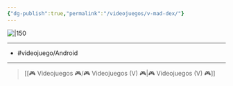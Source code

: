 ```yaml
---
{"dg-publish":true,"permalink":"/videojuegos/v-mad-dex/"}
---
```



![|150]( https://scontent-mad1-1.xx.fbcdn.net/v/t39.30808-6/307001717_1030346167682460_5682059447209697366_n.jpg?_nc_cat=103&ccb=1-7&_nc_sid=e3f864&_nc_ohc=Vjn88EEaWXYAX-roLLG&_nc_ht=scontent-mad1-1.xx&oh=00_AfCnd6FeFaHPHaWPDezUwhk5OK6z-hAq2yjh0JQZ4mXBuw&oe=64C9A9A1)

---

- #videojuego/Android 

---

> [[🎮 Videojuegos 🎮/🎮 Videojuegos (V) 🎮\|🎮 Videojuegos (V) 🎮]]